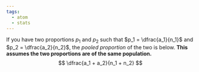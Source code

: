 ```yaml
---
tags:
  - atom
  - stats
---
```

If you have two proportions $p_1$ and $p_2$ such that $p_1 = \dfrac{a_1}{n_1}$ and $p_2 = \dfrac{a_2}{n_2}$, the *pooled proportion* of the two is below. **This assumes the two proportions are of the same population.**
$$ \dfrac{a_1 + a_2}{n_1 + n_2} $$